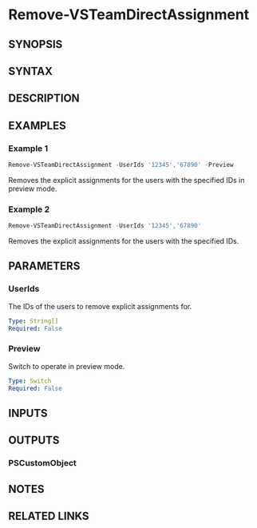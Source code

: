 <!-- #include "./common/header.md" -->

# Remove-VSTeamDirectAssignment

## SYNOPSIS

<!-- #include "./synopsis/Remove-VSTeamDirectAssignment.md" -->

## SYNTAX

## DESCRIPTION

<!-- #include "./synopsis/Remove-VSTeamDirectAssignment.md" -->

## EXAMPLES

### Example 1
```powershell
Remove-VSTeamDirectAssignment -UserIds '12345','67890' -Preview
```
Removes the explicit assignments for the users with the specified IDs in preview mode.

### Example 2
```powershell
Remove-VSTeamDirectAssignment -UserIds '12345','67890'
```
Removes the explicit assignments for the users with the specified IDs.

## PARAMETERS

### UserIds

The IDs of the users to remove explicit assignments for.

```yaml
Type: String[]
Required: False
```

### Preview

Switch to operate in preview mode.

```yaml
Type: Switch
Required: False
```

## INPUTS

## OUTPUTS

### PSCustomObject

## NOTES

<!-- #include "./common/prerequisites.md" -->

## RELATED LINKS